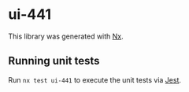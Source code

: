 # ui-441

This library was generated with [Nx](https://nx.dev).

## Running unit tests

Run `nx test ui-441` to execute the unit tests via [Jest](https://jestjs.io).
